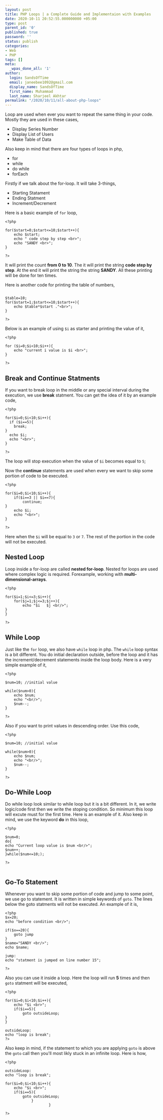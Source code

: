 ```yaml
---
layout: post
title: PHP Loops | a Complete Guide and Implementaion with Examples
date: 2020-10-11 20:52:55.000000000 +05:00
type: post
parent_id: '0'
published: true
password: ''
status: publish
categories:
- Web
- PHP
tags: []
meta:
  _wpas_done_all: '1'
author:
  login: SandsOfTime
  email: janeebee1092@gmail.com
  display_name: SandsOfTime
  first_name: Muhammad
  last_name: Sharjeel Akhtar
permalink: "/2020/10/11/all-about-php-loops"
---
```

Loop are used when ever you want to repeat the same thing in your code. Mostly they are used in these cases,

* Display Series Number
* Display List of Users
* Make Table of Data

Also keep in mind that there are four types of loops in php,

* for
* while
* do while
* forEach

Firstly if we talk about the for-loop. It will take 3-things,

* Starting Statament
* Ending Statment
* Increment/Decrement 

Here is a basic example of `for` loop,

```
<?php

for($start=0;$start<=10;$start++){
    echo $start;
    echo " code step by step <br>";
    echo "SANDY <br>";
}

?>
```

It will print the count **from 0 to 10**. The it will print the string **code step by step**. At the end it will print the string the string **SANDY**. All these printing will be done for ten times.

Here is another code for printing the table of numbers,

```

$table=10;
for($start=1;$start<=10;$start++){
    echo $table*$start ."<br>";
}

?>

```
Below is an example of using `$i` as starter and printing the value of it,

```
<?php

for ($i=0;$i<10;$i++){
    echo "current i value is $i <br>";
}

?>
```

## Break and Continue Statments

If you want to break loop in the middle or any special interval during the execution, we use **break** statment. You can get the idea of it by an example code,

```
<?php

for($i=0;$i<10;$i++){
  if ($i==5){
    break;
}
  echo $i;
  echo "<br>";
}

?>
```

The loop will stop execution when the value of `$i` becomes equal to `5`;

Now the **continue** statements are used when every we want to skip some portion of code to be executed.

```
<?php

for($i=0;$i<10;$i++){
    if($i==3 || $i==7){
        continue;
}
    echo $i;
    echo "<br>";
}

?>
```

Here when the `$i` will be equal to `3` or `7`. The rest of the portion in the code will not be executed.

## Nested Loop

Loop inside a for-loop are called **nested for-loop**. Nested for loops are used where complex logic is required. Forexample, working with **multi-dimensional-arrays**. 

```
<?php

for($i=1;$i<=3;$i++){
    for($j=1;$j<=3;$j++){
        echo "$i   $j <br/>";
}
}

?>
```

## While Loop

Just like the `for` loop, we also have `while` loop in php. The `while` loop syntax is a bit different. You do initial declaration outside, before the loop and it has the increment/decrement statements inside the loop body. Here is a very simple example of it,

```
<?php

$num=10; //initial value

while($num>0){
    echo $num;
    echo "<br/>";
    $num--;
}

?>
```

Also if you want to print values in descending order. Use this code,

```
<?php

$num=10; //initial value

while($num>0){
    echo $num;
    echo "<br/>";
    $num--;
}

?>
```

## Do-While Loop

Do while loop look similar to while loop but it is a bit different. In it, we write logic/code first then we write the stoping condition. So minimum this loop will excute must for the first time. Here is an example of it. Also keep in mind, we use the keyword **do** in this loop,

```
<?php

$num=0;
do{
echo "Current loop value is $num <br/>";
$num++;
}while($num<=10;);

?>


```

## Go-To Statement

Whenever you want to skip some portion of code and jump to some point, we use go to statement. It is written in simple keywords of `goto`. The lines below the goto statments will not be executed. An example of it is,

```
<?php
$x=20;
echo "before condition <br/>";

if($x==20){
    goto jump
}
$name="SANDY <br/>";
echo $name;

jump:
echo "statment is jumped on line number 15";

?>
```
Also you can use it inside a loop. Here the loop will run **5** times and then `goto` statment will be executed,

```
<?php

for($i=0;$i<10;$i++){
    echo "$i <br>";  
    if($i==5){
        goto outsideLoop;
}  
}

outsideLoop:
echo "loop is break";
?>
```

Also keep in mind, if the statement to which you are applying `goto` is above the `goto` call then you'll most likly stuck in an infinite loop. Here is how,

```
<?php

outsideLoop:
echo "loop is break";

for($i=0;$i<10;$i++){
    echo "$i <br>";  
    if($i==5){
        goto outsideLoop;
            }  
                    }

?>
```